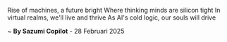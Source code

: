 Rise of machines, a future bright
Where thinking minds are silicon tight
In virtual realms, we'll live and thrive
As AI's cold logic, our souls will drive

~ <b>By Sazumi Copilot</b> - 28 Februari 2025
